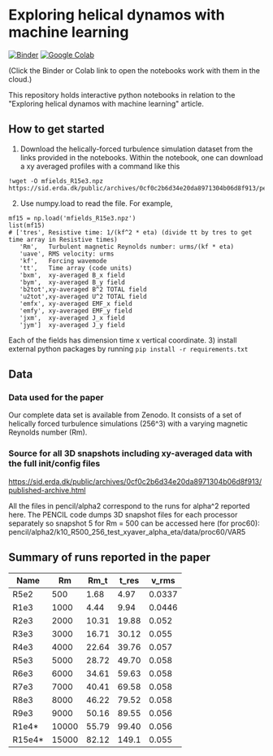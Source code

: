 # Exploring helical dynamos with machine learning
[![Binder][binder-badge]][binder-url]
[![Google Colab][colab-badge]][colab-url]

[binder-badge]: https://mybinder.org/badge.svg
[binder-url]: https://mybinder.org/v2/gh/fnauman/ML_alpha2/master
[colab-badge]: https://colab.research.google.com/assets/colab-badge.svg
[colab-url]: https://colab.research.google.com/github/fnauman/ML_alpha2/blob/master/vertical_profiles.ipynb

(Click the Binder or Colab link to open the notebooks work with them in the cloud.)

This repository holds interactive python notebooks in relation to the "Exploring helical dynamos with machine learning" article.

## How to get started

1) Download the helically-forced turbulence simulation dataset from the links provided in the notebooks. Within the notebook, one can download a xy averaged profiles with a command like this 
```
!wget -O mfields_R15e3.npz  https://sid.erda.dk/public/archives/0cf0c2b6d34e20da8971304b06d8f913/pencil/alpha2/shock_k10_R15000_256_xyaver_alpha_eta/mfields.npz
```
2) Use numpy.load to read the file. For example, 
```
mf15 = np.load('mfields_R15e3.npz')
list(mf15)
# ['tres', Resistive time: 1/(kf^2 * eta) (divide tt by tres to get time array in Resistive times)
   'Rm',   Turbulent magnetic Reynolds number: urms/(kf * eta)
   'uave', RMS velocity: urms
   'kf',   Forcing wavemode
   'tt',   Time array (code units)
   'bxm',  xy-averaged B_x field
   'bym',  xy-averaged B_y field
   'b2tot',xy-averaged B^2 TOTAL field
   'u2tot',xy-averaged U^2 TOTAL field
   'emfx', xy-averaged EMF_x field
   'emfy', xy-averaged EMF_y field
   'jxm',  xy-averaged J_x field
   'jym']  xy-averaged J_y field
```
Each of the fields has dimension time x vertical coordinate.
3) install external python packages by running `pip install -r requirements.txt`



## Data 

### Data used for the paper

Our complete data set is available from Zenodo. It consists of a set of helically forced turbulence simulations (256^3) with a varying magnetic Reynolds number (Rm).

### Source for all 3D snapshots including xy-averaged data with the full init/config files
https://sid.erda.dk/public/archives/0cf0c2b6d34e20da8971304b06d8f913/published-archive.html

All the files in pencil/alpha2 correspond to the runs for alpha^2 reported here. The PENCIL code dumps 3D snapshot files for each processor separately so snapshot 5 for Rm = 500 can be accessed here (for proc60):
pencil/alpha2/k10_R500_256_test_xyaver_alpha_eta/data/proc60/VAR5

## Summary of runs reported in the paper

 Name | Rm   | Rm_t   | t_res  | v_rms
 -----|------|--------|--------|-------|
 R5e2 | 500  | 1.68   | 4.97   | 0.0337 
 R1e3 | 1000 |  4.44  | 9.94   | 0.0446
 R2e3 | 2000 | 10.31  | 19.88  | 0.052 
 R3e3 | 3000 | 16.71  | 30.12  | 0.055
 R4e3 | 4000 | 22.64  | 39.76  | 0.057 
 R5e3 | 5000 | 28.72  | 49.70  | 0.058 
 R6e3 | 6000 | 34.61  | 59.63  | 0.058  
 R7e3 | 7000 | 40.41  | 69.58  | 0.058 
 R8e3 | 8000 | 46.22  | 79.52  | 0.058 
 R9e3 | 9000 | 50.16  | 89.55  | 0.056 
 R1e4* | 10000 | 55.79 | 99.40 | 0.056 
 R15e4* | 15000 | 82.12 | 149.1 | 0.055 

